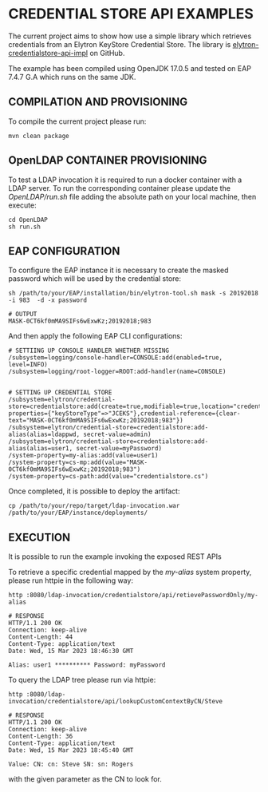# CREDENTIAL STORE API EXAMPLES

The current project aims to show how use a simple library which retrieves credentials from an Elytron KeyStore Credential Store.
The library is [elytron-credentialstore-api-impl](https://github.com/obryan5598/elytron-credentialstore-api-impl) on GitHub.

The example has been compiled using OpenJDK 17.0.5 and tested on EAP 7.4.7 G.A which runs on the same JDK.

## COMPILATION AND PROVISIONING

To compile the current project please run:

```
mvn clean package
```

## OpenLDAP CONTAINER PROVISIONING

To test a LDAP invocation it is required to run a docker container with a LDAP server.
To run the corresponding container please update the *OpenLDAP/run.sh* file adding the absolute path on your local machine, then execute:

```
cd OpenLDAP
sh run.sh
```


## EAP CONFIGURATION

To configure the EAP instance it is necessary to create the masked password which will be used by the credential store:
```
sh /path/to/your/EAP/installation/bin/elytron-tool.sh mask -s 20192018 -i 983  -d -x password

# OUTPUT
MASK-0CT6kf0mMA9SIFs6wExwKz;20192018;983
```

And then apply the following EAP CLI configurations:
```
# SETTIING UP CONSOLE HANDLER WHETHER MISSING
/subsystem=logging/console-handler=CONSOLE:add(enabled=true, level=INFO)
/subsystem=logging/root-logger=ROOT:add-handler(name=CONSOLE)


# SETTING UP CREDENTIAL STORE
/subsystem=elytron/credential-store=credentialstore:add(create=true,modifiable=true,location="credentialstore.cs",implementation-properties={"keyStoreType"=>"JCEKS"},credential-reference={clear-text="MASK-0CT6kf0mMA9SIFs6wExwKz;20192018;983"})
/subsystem=elytron/credential-store=credentialstore:add-alias(alias=ldappwd, secret-value=admin)
/subsystem=elytron/credential-store=credentialstore:add-alias(alias=user1, secret-value=myPassword)
/system-property=my-alias:add(value=user1)
/system-property=cs-mp:add(value="MASK-0CT6kf0mMA9SIFs6wExwKz;20192018;983")
/system-property=cs-path:add(value="credentialstore.cs")
```

Once completed, it is possible to deploy the artifact:
```
cp /path/to/your/repo/target/ldap-invocation.war /path/to/your/EAP/instance/deployments/
```

## EXECUTION

It is possible to run the example invoking the exposed REST APIs

To retrieve a specific credential mapped by the *my-alias* system property, please run httpie in the following way:
```
http :8080/ldap-invocation/credentialstore/api/retievePasswordOnly/my-alias

# RESPONSE
HTTP/1.1 200 OK
Connection: keep-alive
Content-Length: 44
Content-Type: application/text
Date: Wed, 15 Mar 2023 18:46:30 GMT

Alias: user1 ********** Password: myPassword
```


To query the LDAP tree please run via httpie:
```
http :8080/ldap-invocation/credentialstore/api/lookupCustomContextByCN/Steve

# RESPONSE
HTTP/1.1 200 OK
Connection: keep-alive
Content-Length: 36
Content-Type: application/text
Date: Wed, 15 Mar 2023 18:45:40 GMT

Value: CN: cn: Steve SN: sn: Rogers
```

with the given parameter as the CN to look for.

